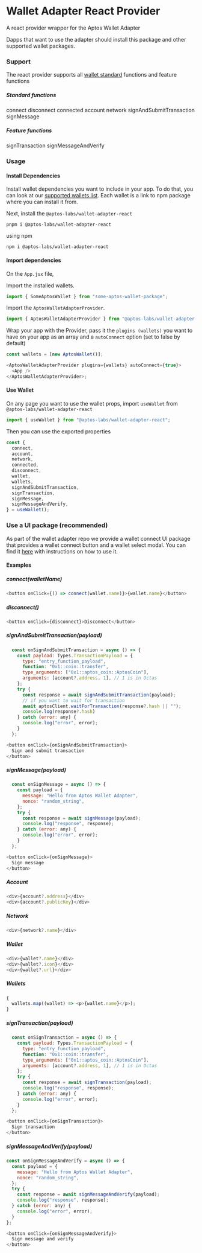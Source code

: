 # Wallet Adapter React Provider

A react provider wrapper for the Aptos Wallet Adapter

Dapps that want to use the adapter should install this package and other supported wallet packages.

### Support

The react provider supports all [wallet standard](https://aptos.dev/guides/wallet-standard) functions and feature functions

##### Standard functions

connect
disconnect
connected
account
network
signAndSubmitTransaction
signMessage

##### Feature functions

signTransaction
signMessageAndVerify

### Usage

#### Install Dependencies

Install wallet dependencies you want to include in your app.
To do that, you can look at our [supported wallets list](https://github.com/aptos-labs/aptos-wallet-adapter#supported-wallet-packages). Each wallet is a link to npm package where you can install it from.

Next, install the `@aptos-labs/wallet-adapter-react`

```
pnpm i @aptos-labs/wallet-adapter-react
```

using npm

```
npm i @aptos-labs/wallet-adapter-react
```

#### Import dependencies

On the `App.jsx` file,

Import the installed wallets.

```js
import { SomeAptosWallet } from "some-aptos-wallet-package";
```

Import the `AptosWalletAdapterProvider`.

```js
import { AptosWalletAdapterProvider } from "@aptos-labs/wallet-adapter-react";
```

Wrap your app with the Provider, pass it the `plugins (wallets)` you want to have on your app as an array and a `autoConnect` option (set to false by default)

```js
const wallets = [new AptosWallet()];

<AptosWalletAdapterProvider plugins={wallets} autoConnect={true}>
  <App />
</AptosWalletAdapterProvider>;
```

#### Use Wallet

On any page you want to use the wallet props, import `useWallet` from `@aptos-labs/wallet-adapter-react`

```js
import { useWallet } from "@aptos-labs/wallet-adapter-react";
```

Then you can use the exported properties

```js
const {
  connect,
  account,
  network,
  connected,
  disconnect,
  wallet,
  wallets,
  signAndSubmitTransaction,
  signTransaction,
  signMessage,
  signMessageAndVerify,
} = useWallet();
```

### Use a UI package (recommended)

As part of the wallet adapter repo we provide a wallet connect UI package that provides a wallet connect button and a wallet select modal.
You can find it [here](../wallet-adapter-ant-design/) with instructions on how to use it.

#### Examples

##### connect(walletName)

```js
<button onClick={() => connect(wallet.name)}>{wallet.name}</button>
```

##### disconnect()

```js
<button onClick={disconnect}>Disconnect</button>
```

##### signAndSubmitTransaction(payload)

```js
  const onSignAndSubmitTransaction = async () => {
    const payload: Types.TransactionPayload = {
      type: "entry_function_payload",
      function: "0x1::coin::transfer",
      type_arguments: ["0x1::aptos_coin::AptosCoin"],
      arguments: [account?.address, 1], // 1 is in Octas
    };
    try {
      const response = await signAndSubmitTransaction(payload);
      // if you want to wait for transaction
      await aptosClient.waitForTransaction(response?.hash || "");
      console.log(response?.hash)
    } catch (error: any) {
      console.log("error", error);
    }
  };

<button onClick={onSignAndSubmitTransaction}>
  Sign and submit transaction
</button>
```

##### signMessage(payload)

```js
  const onSignMessage = async () => {
    const payload = {
      message: "Hello from Aptos Wallet Adapter",
      nonce: "random_string",
    };
    try {
      const response = await signMessage(payload);
      console.log("response", response);
    } catch (error: any) {
      console.log("error", error);
    }
  };

<button onClick={onSignMessage}>
  Sign message
</button>
```

##### Account

```js
<div>{account?.address}</div>
<div>{account?.publicKey}</div>
```

##### Network

```js
<div>{network?.name}</div>
```

##### Wallet

```js
<div>{wallet?.name}</div>
<div>{wallet?.icon}</div>
<div>{wallet?.url}</div>
```

##### Wallets

```js
{
  wallets.map((wallet) => <p>{wallet.name}</p>);
}
```

##### signTransaction(payload)

```js
  const onSignTransaction = async () => {
    const payload: Types.TransactionPayload = {
      type: "entry_function_payload",
      function: "0x1::coin::transfer",
      type_arguments: ["0x1::aptos_coin::AptosCoin"],
      arguments: [account?.address, 1], // 1 is in Octas
    };
    try {
      const response = await signTransaction(payload);
      console.log("response", response);
    } catch (error: any) {
      console.log("error", error);
    }
  };

<button onClick={onSignTransaction}>
  Sign transaction
</button>
```

##### signMessageAndVerify(payload)

```js
const onSignMessageAndVerify = async () => {
  const payload = {
    message: "Hello from Aptos Wallet Adapter",
    nonce: "random_string",
  };
  try {
    const response = await signMessageAndVerify(payload);
    console.log("response", response);
  } catch (error: any) {
    console.log("error", error);
  }
};

<button onClick={onSignMessageAndVerify}>
  Sign message and verify
</button>
```
